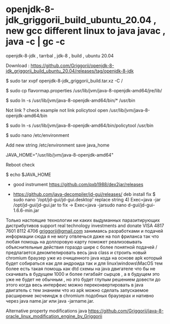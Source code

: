 # openjdk-8-jdk_griggorii_build_ubuntu_20.04 , new gcc different linux to java javac , java -c | gc -c
openjdk-8-jdk , tarrbal , jdk-8 , build , ubuntu 20.04

Download : https://github.com/Griggorii/openjdk-8-jdk_griggorii_build_ubuntu_20.04/releases/tag/openjdk-8-jdk

$ sudo tar xvpf openjdk-8-jdk_griggorii_build.tar.xz -C /

$ sudo cp flavormap.properties /usr/lib/jvm/java-8-openjdk-amd64/jre/lib/

$ sudo ln -s /usr/lib/jvm/java-8-openjdk-amd64/bin/* /usr/bin

Not link ? check example not link policytool open /usr/lib/jvm/java-8-openjdk-amd64/bin

$ sudo ln -s /usr/lib/jvm/java-8-openjdk-amd64/bin/policytool /usr/bin

$ sudo nano /etc/environment

Add new string /etc/environment save java_home  

JAVA_HOME="/usr/lib/jvm/java-8-openjdk-amd64"

Reboot check 

$ echo $JAVA_HOME

+ good instrument https://github.com/pxb1988/dex2jar/releases

+ https://github.com/java-decompiler/jd-gui/releases/ deb install fix $ sudo nano '/opt/jd-gui/jd-gui.desktop' replace string 4) Exec=java -jar /opt/jd-gui/jd-gui.jar to fix ->  Exec=java -jarsudo nano d-gui/jd-gui-1.6.6-min.jar

Только настоящие технологии ни каких выдуманных паразитирующих дистрибутивов support real technology investments and donate VISA 4817 7601 8112 4706 griggorii@gmail.com занимаясь разработками и подачей информации сюда я не могу отвлечься даже на пол фриланса так что любая помощь на доллоровую карту поможет  реализовывать объяснительные действия гораздо шире с более понятной подачей / предлагается декомпелировать весь java class и строить новый chromium браузер уже из очищенного java кода на основе apk который будет собираться как для андроида так и для linux\windows\MacOS тем более есть такая помощь как dtd схемы на java двигателе что бы не скачивать в будущем 1000 и более гигабайт сырцов , а в будущем это уже не будет не обычным , но это будет глупым решением довести до этого когда весь интерфеис можно переконвертировать в java двигатель с тем знанием что из apk можно сделать запускаемое расширение эксчеиндж в chromium подобных браузерах и нативно через java name.jar или java -jarname.jar.

Alternative property modifications java https://github.com/Griggorii/java-8-oracle_linux_modification_engine_by_Griggorii
